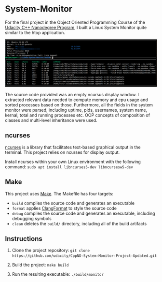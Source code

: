 # System-Monitor

For the final project in the Object Oriented Programming Course of the [Udacity C++ Nanodegree Program](https://www.udacity.com/course/c-plus-plus-nanodegree--nd213), I built a Linux System Monitor quite similar to the htop application.  

![System Monitor](images/monitor.png)

The source code provided was an empty ncursus display window. I extracted relevant data needed to compute memory and cpu usage and sorted processes based on those. Furthermore, all the fields in the system monitor were parsed, including uptime, pids, usernames, system name, kernal, total and running processes etc. OOP concepts of composition of classes and multi-level inheritance were used. 

## ncurses
[ncurses](https://www.gnu.org/software/ncurses/) is a library that facilitates text-based graphical output in the terminal. This project relies on ncurses for display output.

Install ncurses within your own Linux environment with the following command: `sudo apt install libncurses5-dev libncursesw5-dev`

## Make
This project uses [Make](https://www.gnu.org/software/make/). The Makefile has four targets:
* `build` compiles the source code and generates an executable
* `format` applies [ClangFormat](https://clang.llvm.org/docs/ClangFormat.html) to style the source code
* `debug` compiles the source code and generates an executable, including debugging symbols
* `clean` deletes the `build/` directory, including all of the build artifacts

## Instructions

1. Clone the project repository: `git clone https://github.com/udacity/CppND-System-Monitor-Project-Updated.git`

2. Build the project: `make build`

3. Run the resulting executable: `./build/monitor`